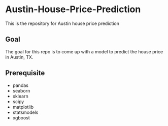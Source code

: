 # Austin-House-Price-Prediction
This is the repository for Austin house price prediction

## Goal
The goal for this repo is to come up with a model to predict the house price in Austin, TX.

## Prerequisite

- pandas
- seaborn
- sklearn
- scipy
- matplotlib
- statsmodels
- xgboost
